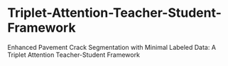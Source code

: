 # Triplet-Attention-Teacher-Student-Framework
Enhanced Pavement Crack Segmentation with Minimal Labeled Data: A Triplet Attention Teacher-Student Framework

